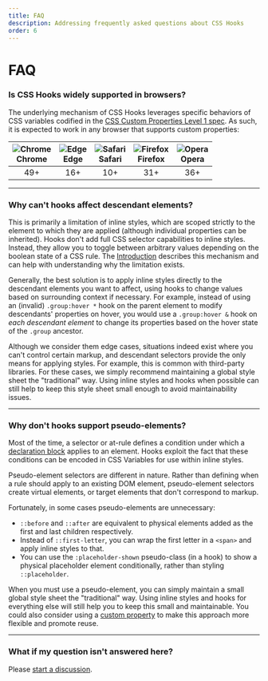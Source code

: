 ```yaml
---
title: FAQ
description: Addressing frequently asked questions about CSS Hooks
order: 6
---
```


# FAQ

### Is CSS Hooks widely supported in browsers?

The underlying mechanism of CSS Hooks leverages specific behaviors of CSS
variables codified in the
[CSS Custom Properties Level 1 spec](https://www.w3.org/TR/css-variables/#guaranteed-invalid).
As such, it is expected to work in any browser that supports custom properties:

| <img src="https://cdnjs.cloudflare.com/ajax/libs/browser-logos/74.1.0/chrome/chrome_24x24.png" alt="Chrome" /><br/>Chrome | <img src="https://cdnjs.cloudflare.com/ajax/libs/browser-logos/74.1.0/edge/edge_24x24.png" alt="Edge" /><br/>Edge | <img src="https://cdnjs.cloudflare.com/ajax/libs/browser-logos/74.1.0/safari/safari_24x24.png" alt="Safari" /><br/>Safari | <img src="https://cdnjs.cloudflare.com/ajax/libs/browser-logos/74.1.0/firefox/firefox_24x24.png" alt="Firefox" /><br/>Firefox | <img src="https://cdnjs.cloudflare.com/ajax/libs/browser-logos/74.1.0/opera/opera_24x24.png" alt="Opera" /><br/>Opera |
| ------------------------------------------------------------------------------------------------------------------------- | ----------------------------------------------------------------------------------------------------------------- | ------------------------------------------------------------------------------------------------------------------------- | ----------------------------------------------------------------------------------------------------------------------------- | --------------------------------------------------------------------------------------------------------------------- |
| <div align="center">49+</div>                                                                                             | <div align="center">16+</div>                                                                                     | <div align="center">10+</div>                                                                                             | <div align="center">31+</div>                                                                                                 | <div align="center">36+</div>                                                                                         |

---

### Why can't hooks affect descendant elements?

This is primarily a limitation of inline styles, which are scoped strictly to
the element to which they are applied (although individual properties can be
inherited). Hooks don't add full CSS selector capabilities to inline styles.
Instead, they allow you to toggle between arbitrary values depending on the
boolean state of a CSS rule. The [Introduction](../introduction/index.md)
describes this mechanism and can help with understanding why the limitation
exists.

Generally, the best solution is to apply inline styles directly to the
descendant elements you want to affect, using hooks to change values based on
surrounding context if necessary. For example, instead of using an (invalid)
`.group:hover *` hook on the parent element to modify descendants' properties on
hover, you would use a `.group:hover &` hook on _each descendant element_ to
change its properties based on the hover state of the `.group` ancestor.

Although we consider them edge cases, situations indeed exist where you can't
control certain markup, and descendant selectors provide the only means for
applying styles. For example, this is common with third-party libraries. For
these cases, we simply recommend maintaining a global style sheet the
"traditional" way. Using inline styles and hooks when possible can still help to
keep this style sheet small enough to avoid maintainability issues.

---

### Why don't hooks support pseudo-elements?

Most of the time, a selector or at-rule defines a condition under which a
[declaration block](https://developer.mozilla.org/en-US/docs/Web/CSS/Syntax#css_declaration_blocks)
applies to an element. Hooks exploit the fact that these conditions can be
encoded in CSS Variables for use within inline styles.

Pseudo-element selectors are different in nature. Rather than defining when a
rule should apply to an existing DOM element, pseudo-element selectors create
virtual elements, or target elements that don't correspond to markup.

Fortunately, in some cases pseudo-elements are unnecessary:

- `::before` and `::after` are equivalent to physical elements added as the
  first and last children respectively.
- Instead of `::first-letter`, you can wrap the first letter in a `<span>` and
  apply inline styles to that.
- You can use the `:placeholder-shown` pseudo-class (in a hook) to show a
  physical placeholder element conditionally, rather than styling
  `::placeholder`.

When you must use a pseudo-element, you can simply maintain a small global style
sheet the "traditional" way. Using inline styles and hooks for everything else
will still help you to keep this small and maintainable. You could also consider
using a
[custom property](https://github.com/css-hooks/css-hooks/discussions/70#discussioncomment-8551472)
to make this approach more flexible and promote reuse.

---

### What if my question isn't answered here?

Please
[start a discussion](https://github.com/css-hooks/css-hooks/discussions/new?category=q-a).
